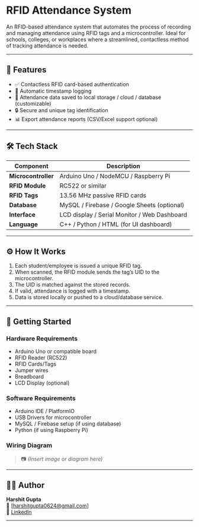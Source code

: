 # RFID Attendance System

An RFID-based attendance system that automates the process of recording and managing attendance using RFID tags and a microcontroller. Ideal for schools, colleges, or workplaces where a streamlined, contactless method of tracking attendance is needed.

---

## 📌 Features

- ✅ Contactless RFID card-based authentication
- 📅 Automatic timestamp logging
- 💾 Attendance data saved to local storage / cloud / database (customizable)
- 🔒 Secure and unique tag identification
- 📊 Export attendance reports (CSV/Excel support optional)

---

## 🛠️ Tech Stack

| Component        | Description                                     |
|------------------|-------------------------------------------------|
| **Microcontroller** | Arduino Uno / NodeMCU / Raspberry Pi         |
| **RFID Module**     | RC522 or similar                              |
| **RFID Tags**       | 13.56 MHz passive RFID cards                  |
| **Database**        | MySQL / Firebase / Google Sheets (optional)  |
| **Interface**       | LCD display / Serial Monitor / Web Dashboard |
| **Language**        | C++ / Python / HTML (for UI dashboard)       |

---

## ⚙️ How It Works

1. Each student/employee is issued a unique RFID tag.
2. When scanned, the RFID module sends the tag’s UID to the microcontroller.
3. The UID is matched against the stored records.
4. If valid, attendance is logged with a timestamp.
5. Data is stored locally or pushed to a cloud/database service.

---

## 🚀 Getting Started

### Hardware Requirements

- Arduino Uno or compatible board
- RFID Reader (RC522)
- RFID Cards/Tags
- Jumper wires
- Breadboard
- LCD Display (optional)

### Software Requirements

- Arduino IDE / PlatformIO
- USB Drivers for microcontroller
- MySQL / Firebase setup (if using database)
- Python (if using Raspberry Pi)

### Wiring Diagram

> 📷 *(Insert image or diagram here)*

---

## 🙋‍♂️ Author

**Harshit Gupta**  
📧 [harshitgupta0624@gmail.com]  
🔗 [LinkedIn](https://www.linkedin.com/in/harshit-gupta-687558263/)  

---


